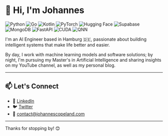 # 👋 Hi, I'm Johannes

![Python](https://img.shields.io/badge/-Python-3776AB?style=flat&logo=python&logoColor=white)
![Go](https://img.shields.io/badge/-Go-00ADD8?style=flat&logo=go&logoColor=white)
![Kotlin](https://img.shields.io/badge/-Kotlin-7F52FF?style=flat&logo=kotlin&logoColor=white)
![PyTorch](https://img.shields.io/badge/-PyTorch-EE4C2C?style=flat&logo=pytorch&logoColor=white)
![Hugging Face](https://img.shields.io/badge/Hugging%20Face-FFD21E?style=flat&logo=huggingface&logoColor=white)
![Supabase](https://img.shields.io/badge/Supabase-3ECF8E?style=flat&logo=supabase&logoColor=white)
![MongoDB](https://img.shields.io/badge/-MongoDB-47A248?style=flat&logo=mongodb&logoColor=white)
![FastAPI](https://img.shields.io/badge/-FastAPI-009688?style=flat&logo=fastapi&logoColor=white)
![CUDA](https://img.shields.io/badge/CUDA-76B900?style=flat&logo=nvidia&logoColor=white)
![QNN](https://img.shields.io/badge/Snapdragon-c33139?style=flat&logo=snapdragon&logoColor=white)

I'm an AI Engineer based in Hamburg 🇩🇪, passionate about building intelligent systems that make life better and easier. 

By day, I work with machine learning models and software solutions; by night, I'm pursuing my Master's in Artificial Intelligence and sharing insights on my YouTube channel, as well as my personal blog.

---

## 📫 Let's Connect

- 💼 [LinkedIn](https://www.linkedin.com/in/johannscopeland)
- 🐦 [Twitter](https://twitter.com/AIByJohannes)
- 📧 contact@johannescopeland.com

---

Thanks for stopping by! 😊

